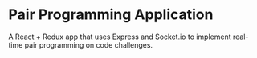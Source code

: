 # Pair Programming Application

A React + Redux app that uses Express and Socket.io to implement real-time pair programming on code challenges.
